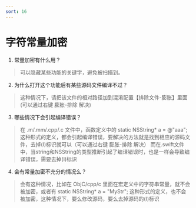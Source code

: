 ```yaml
---
sort: 16
---
```


# 字符常量加密

1. 常量加密有什么用？
> 可以隐藏某些功能的关键字，避免被扫描到。
>

2. 为什么打开这个功能后有某些源码文件编译不过？
> 这种情况下，请把该文件的相对路径加到混淆配置【排除文件-膨胀】里面(可以通过右键 膨胀-排除 解决)
> 

3. 哪些情况下会引起编译错误？
> 在 .m/.mm/.cpp/.c 文件中，函数定义中的 static NSString* a = @"aaa"; 这种形式的定义，都会引起编译错误，要解决的方法就是找到相应的源码文件，去掉(I)标识就可以（可以通过右键 膨胀-排除 解决）
> 而在.swift文件中，当string和NSString的类型推断引起了编译错误时，也是一样会导致编译错误，需要去掉(I)标识
> 

4. 会有常量加密不充分的情况么？
> 会有这种情况，比如在 ObjC/cpp/c 里面在宏定义中的字符串常量，就不会被加密，或者有 static NSString* a = "MyStr"; 这种形式的定义，也不会被加密，这种情况下，要么修改源码，要么去掉源码的(I)标识
> 